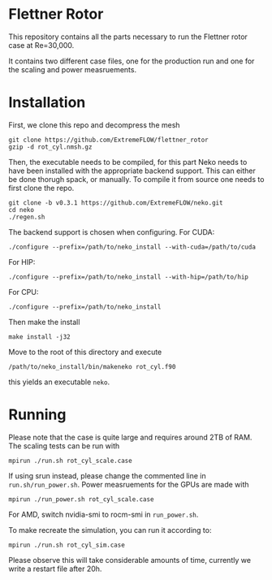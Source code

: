# Flettner Rotor

This repository contains all the parts necessary to run the Flettner rotor case at Re=30,000.  

It contains two different case files, one for the production run and one for the scaling and power measruements.

# Installation
First, we clone this repo and decompress the mesh
```
git clone https://github.com/ExtremeFLOW/flettner_rotor
gzip -d rot_cyl.nmsh.gz
```

Then, the executable needs to be compiled, for this part Neko needs to have been installed with the appropriate backend support. This can either be done thorugh spack, or manually. To compile it from source one needs to first clone the repo.
```
git clone -b v0.3.1 https://github.com/ExtremeFLOW/neko.git
cd neko
./regen.sh
```
The backend support is chosen when configuring.
For CUDA:
```
./configure --prefix=/path/to/neko_install --with-cuda=/path/to/cuda 
```
For HIP:
```
./configure --prefix=/path/to/neko_install --with-hip=/path/to/hip
```
For CPU:
```
./configure --prefix=/path/to/neko_install
```
Then make the install
```
make install -j32
```

Move to the root of this directory and execute

```
/path/to/neko_install/bin/makeneko rot_cyl.f90
```

this yields an executable `neko`.

# Running
Please note that the case is quite large and requires around 2TB of RAM. The scaling tests can be run with 

```
mpirun ./run.sh rot_cyl_scale.case
```
If using srun instead, please change the commented line in `run.sh/run_power.sh`.
Power measruements for the GPUs are made with
```
mpirun ./run_power.sh rot_cyl_scale.case
```
For AMD, switch nvidia-smi to rocm-smi in `run_power.sh`.

To make recreate the simulation, you can run it according to:
```
mpirun ./run.sh rot_cyl_sim.case
```
Please observe this will take considerable amounts of time, currently we write a restart file after 20h.




